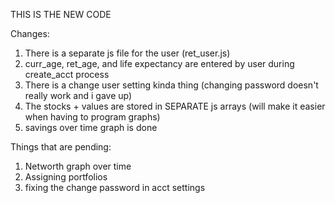 
THIS IS THE NEW CODE

Changes:

1. There is a separate js file for the user (ret_user.js)
2. curr_age, ret_age, and life expectancy are entered by user during create_acct process
3. There is a change user setting kinda thing (changing password doesn't really work and i gave up)
4. The stocks + values are stored in SEPARATE js arrays (will make it easier when having to program graphs)
5. savings over time graph is done

Things that are pending:
1. Networth graph over time
2. Assigning portfolios
3. fixing the change password in acct settings
